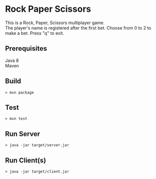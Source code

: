# Rock Paper Scissors
This is a Rock, Paper, Scissors multiplayer game.
<br/>
The player's name is registered after the first bet. Choose from 0 to 2 to make a bet. Press "q" to exit.
## Prerequisites
Java 8
<br/>
Maven

## Build
```
> mvn package
```
## Test
```
> mvn test
```
## Run Server
```
> java -jar target/server.jar
```
## Run Client(s)
```
> java -jar target/client.jar
```
